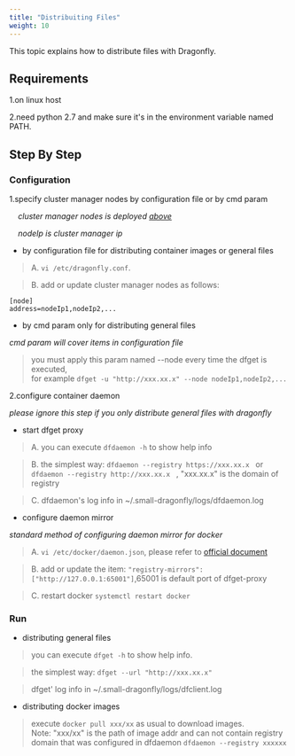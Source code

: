 ```yaml
---
title: "Distribuiting Files"
weight: 10
---
```


This topic explains how to distribute files with Dragonfly.
<!--more-->

## Requirements

1.on linux host

2.need python 2.7 and make sure it's in the environment variable named PATH.

## Step By Step

### Configuration

1.specify cluster manager nodes by configuration file or by cmd param

&nbsp;&nbsp;&nbsp;&nbsp;*cluster manager nodes is deployed [above](https://github.com/alibaba/Dragonfly/blob/master/docs/install_clustermanager.md)*

&nbsp;&nbsp;&nbsp;&nbsp;*nodeIp is cluster manager ip*

- by configuration file for distributing container images or general files

> A. `vi /etc/dragonfly.conf`.

> B. add or update cluster manager nodes as follows:

>
```
[node]
address=nodeIp1,nodeIp2,...
```

- by cmd param only for distributing general files

*cmd param will cover items in configuration file*

> you must apply this param named --node every time the dfget is executed,<br/> for example `dfget -u "http://xxx.xx.x" --node nodeIp1,nodeIp2,...`

2.configure container daemon

*please ignore this step if you only distribute general files with dragonfly*

- start dfget proxy

> A. you can execute `dfdaemon -h` to show help info

> B. the simplest way:  `dfdaemon --registry https://xxx.xx.x ` or `dfdaemon --registry http://xxx.xx.x ` , "xxx.xx.x" is the domain of registry

> C. dfdaemon's log info in ~/.small-dragonfly/logs/dfdaemon.log

- configure daemon mirror

*standard method of configuring daemon mirror for docker*

> A. `vi /etc/docker/daemon.json`, please refer to [official document](https://docs.docker.com/registry/recipes/mirror/#configure-the-cache)

> B. add or update the item: `"registry-mirrors": ["http://127.0.0.1:65001"]`,65001 is default port of dfget-proxy

> C. restart docker `systemctl restart docker`

### Run

- distributing general files

> you can execute `dfget -h` to show help info.

> the simplest way: `dfget --url "http://xxx.xx.x"`

> dfget' log info in ~/.small-dragonfly/logs/dfclient.log


- distributing docker images

> execute `docker pull xxx/xx` as usual to download images.<br/>
Note: "xxx/xx" is the path of image addr and can not contain registry domain that was configured in dfdaemon
`dfdaemon --registry xxxxxx`
